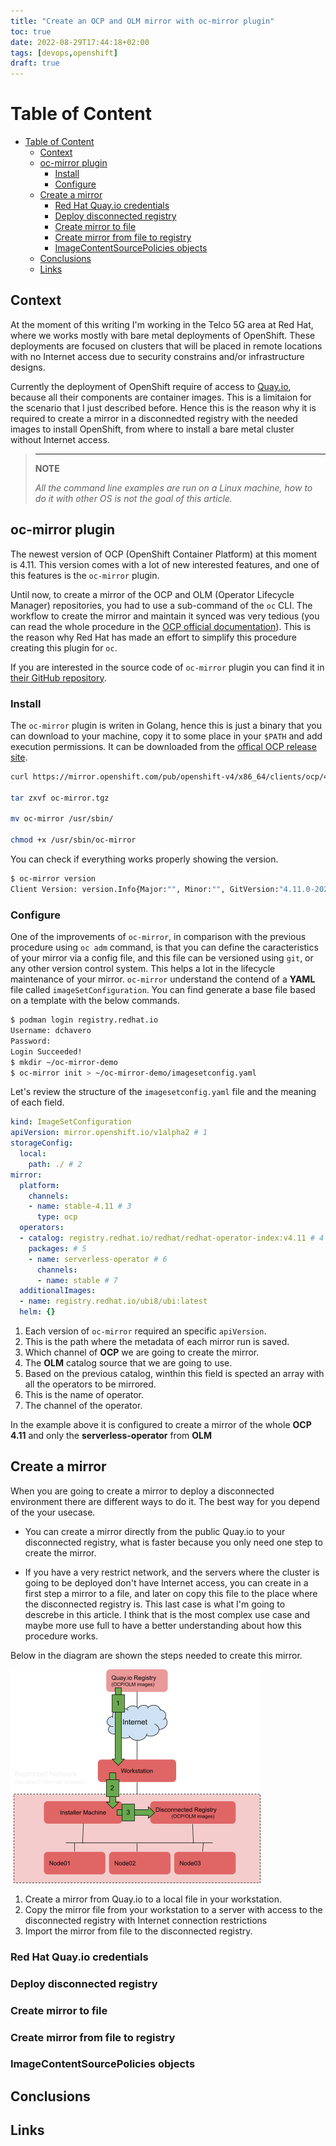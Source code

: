 ```yaml
---
title: "Create an OCP and OLM mirror with oc-mirror plugin"
toc: true
date: 2022-08-29T17:44:18+02:00
tags: [devops,openshift]
draft: true
---
```


# Table of Content

- [Table of Content](#table-of-content)
  - [Context](#context)
  - [oc-mirror plugin](#oc-mirror-plugin)
    - [Install](#install)
    - [Configure](#configure)
  - [Create a mirror](#create-a-mirror)
    - [Red Hat Quay.io credentials](#red-hat-quayio-credentials)
    - [Deploy disconnected registry](#deploy-disconnected-registry)
    - [Create mirror to file](#create-mirror-to-file)
    - [Create mirror from file to registry](#create-mirror-from-file-to-registry)
    - [ImageContentSourcePolicies objects](#imagecontentsourcepolicies-objects)
  - [Conclusions](#conclusions)
  - [Links](#links)

## Context

At the moment of this writing I'm working in the Telco 5G area at Red Hat, where we works mostly with bare metal  deployments of OpenShift. These deployments are focused on clusters that will be placed in remote locations with no Internet access due to security constrains and/or infrastructure designs.

Currently the deployment of OpenShift require of access to [Quay.io](https://quay.io/), because all their components are container images. This is a limitaion for the scenario that I just described before. Hence this is the reason why it is required to create a mirror in a disconnedted registry with the needed images to install OpenShift, from where to install a bare metal cluster without Internet access.

> ---
> **NOTE**
> 
> *All the command line examples are run on a Linux machine, how to do it with other OS is not the goal of this article.*
>

## oc-mirror plugin

The newest version of OCP (OpenShift Container Platform) at this moment is 4.11. This version comes with a lot of new interested features, and one of this features is the `oc-mirror` plugin.

Until now, to create a mirror of the OCP and OLM (Operator Lifecycle Manager) repositories, you had to use a sub-command of the `oc` CLI. The workflow to create the mirror and maintain it synced was very tedious (you can read the whole procedure in the [OCP official documentation](https://docs.openshift.com/container-platform/4.10/installing/disconnected_install/installing-mirroring-installation-images.html)). This is the reason why Red Hat has made an effort to simplify this procedure creating this plugin for `oc`. 

If you are interested in the source code of `oc-mirror` plugin you can find it in [their GitHub repository](https://github.com/openshift/oc-mirror).

### Install

The `oc-mirror` plugin is writen in Golang, hence this is just a binary that you can download to your machine, copy it to some place in your `$PATH` and add execution permissions. It can be downloaded from the [offical OCP release site](https://mirror.openshift.com/pub/openshift-v4/x86_64/clients/ocp/4.11.2/).

```bash
curl https://mirror.openshift.com/pub/openshift-v4/x86_64/clients/ocp/4.11.2/oc-mirror.tar.gz -o oc-mirror.tgz

tar zxvf oc-mirror.tgz

mv oc-mirror /usr/sbin/

chmod +x /usr/sbin/oc-mirror
```

You can check if everything works properly showing the version.

```bash
$ oc-mirror version
Client Version: version.Info{Major:"", Minor:"", GitVersion:"4.11.0-202208031306.p0.g3c1c80c.assembly.stream-3c1c80c", GitCommit:"3c1c80ca6a5a22b5826c88897e7a9e5acd7c1a96", GitTreeState:"clean", BuildDate:"2022-08-03T14:23:35Z", GoVersion:"go1.18.4", Compiler:"gc", Platform:"linux/amd64"}
```

### Configure

One of the improvements of `oc-mirror`, in comparison with the previous procedure using `oc adm` command, is that you can define the caracteristics of your mirror via a config file, and this file can be versioned using `git`, or any other version control system. This helps a lot in the lifecycle maintenance of your mirror. `oc-mirror` understand the contend of a **YAML** file called `imageSetConfiguration`. You can find generate a base file based on a template with the below commands.

```bash
$ podman login registry.redhat.io
Username: dchavero
Password: 
Login Succeeded!
$ mkdir ~/oc-mirror-demo
$ oc-mirror init > ~/oc-mirror-demo/imagesetconfig.yaml
```

Let's review the structure of the `imagesetconfig.yaml` file and the meaning of each field.

```yaml
kind: ImageSetConfiguration
apiVersion: mirror.openshift.io/v1alpha2 # 1 
storageConfig:
  local:
    path: ./ # 2
mirror:
  platform:
    channels:
    - name: stable-4.11 # 3
      type: ocp
  operators:
  - catalog: registry.redhat.io/redhat/redhat-operator-index:v4.11 # 4
    packages: # 5
    - name: serverless-operator # 6
      channels:
      - name: stable # 7
  additionalImages:
  - name: registry.redhat.io/ubi8/ubi:latest
  helm: {}
```

1. Each version of `oc-mirror` required an specific `apiVersion`.
2. This is the path where the metadata of each mirror run is saved.
3. Which channel of **OCP** we are going to create the mirror.
4. The **OLM** catalog source that we are going to use.
5. Based on the previous catalog, winthin this field is spected an array with all the operators to be mirrored.
6. This is the  name of operator.
7. The channel of the operator.

In the example above it is configured to create a mirror of the whole **OCP 4.11** and only the **serverless-operator** from **OLM**

## Create a mirror

When you are going to create a mirror to deploy a disconnected environment there are different ways to do it. The best way for you depend of the your usecase. 

- You can create a mirror directly from the public Quay.io to your disconnected registry, what is faster because you only need one step to create the mirror. 

- If you have a very restrict network, and the servers where the cluster is going to be deployed don't have Internet access, you can create in a first step a mirror to a file, and later on copy this file to the place where the disconnected registry is. This last case is what I'm going to descrebe in this article. I think that is the most complex use case and maybe more use full to have a better understanding about how this procedure works.

Below in the diagram are shown the steps needed to create this mirror.

![Disconnected registry](/disconnected-registry.png)

1. Create a mirror from Quay.io to a local file in your workstation.
2. Copy the mirror file from your workstation to a server with access to the disconnected registry with Internet connection restrictions
3. Import the mirror from file to the disconnected registry.

### Red Hat Quay.io credentials

### Deploy disconnected registry



### Create mirror to file

### Create mirror from file to registry

### ImageContentSourcePolicies objects

## Conclusions

## Links
